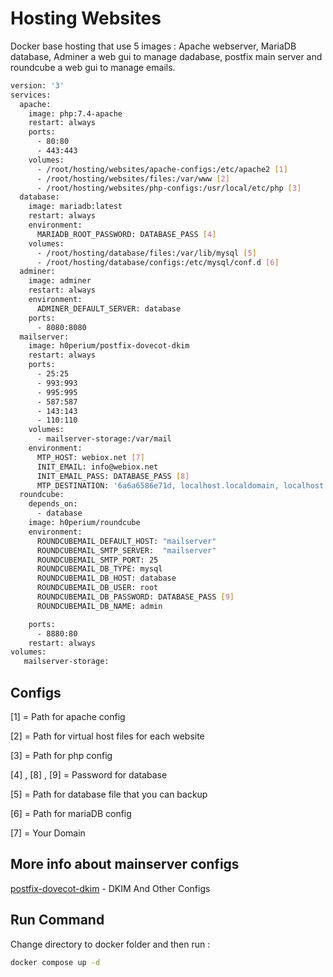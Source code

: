 
# Hosting Websites 

Docker base hosting that use 5 images : Apache webserver, MariaDB database, Adminer a web gui to manage dadabase, postfix main server and roundcube a web gui to manage emails.

```sh
version: '3'
services:
  apache:
    image: php:7.4-apache
    restart: always
    ports:
      - 80:80
      - 443:443
    volumes:
      - /root/hosting/websites/apache-configs:/etc/apache2 [1]
      - /root/hosting/websites/files:/var/www [2]
      - /root/hosting/websites/php-configs:/usr/local/etc/php [3]
  database:
    image: mariadb:latest
    restart: always
    environment:
      MARIADB_ROOT_PASSWORD: DATABASE_PASS [4]
    volumes:
      - /root/hosting/database/files:/var/lib/mysql [5]
      - /root/hosting/database/configs:/etc/mysql/conf.d [6]
  adminer:
    image: adminer
    restart: always
    environment:
      ADMINER_DEFAULT_SERVER: database
    ports:
      - 8080:8080
  mailserver:
    image: h0perium/postfix-dovecot-dkim
    restart: always
    ports:
      - 25:25
      - 993:993
      - 995:995
      - 587:587
      - 143:143
      - 110:110
    volumes:
      - mailserver-storage:/var/mail
    environment:
      MTP_HOST: webiox.net [7]
      INIT_EMAIL: info@webiox.net
      INIT_EMAIL_PASS: DATABASE_PASS [8]
      MTP_DESTINATION: '6a6a6586e71d, localhost.localdomain, localhost'
  roundcube:
    depends_on:
      - database
    image: h0perium/roundcube
    environment:
      ROUNDCUBEMAIL_DEFAULT_HOST: "mailserver"
      ROUNDCUBEMAIL_SMTP_SERVER:  "mailserver"
      ROUNDCUBEMAIL_SMTP_PORT: 25
      ROUNDCUBEMAIL_DB_TYPE: mysql
      ROUNDCUBEMAIL_DB_HOST: database
      ROUNDCUBEMAIL_DB_USER: root
      ROUNDCUBEMAIL_DB_PASSWORD: DATABASE_PASS [9]
      ROUNDCUBEMAIL_DB_NAME: admin

    ports:
      - 8880:80
    restart: always
volumes:
   mailserver-storage:

```


## Configs

[1] = Path for apache config

[2] = Path for virtual host files for each website

[3] = Path for php config

[4] , [8] , [9] = Password for database

[5] = Path for database file that you can backup

[6] = Path for mariaDB config

[7] = Your Domain


## More info about mainserver configs

[postfix-dovecot-dkim](https://github.com/h0perium/postfix-dovecot-dkim) - DKIM And Other Configs

## Run Command
Change directory to docker folder and then run :

```sh
docker compose up -d
```



